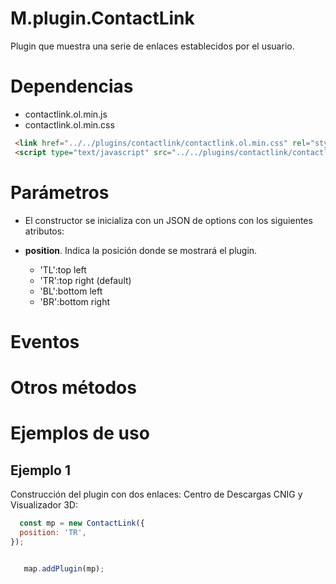 # M.plugin.ContactLink

Plugin que muestra una serie de enlaces establecidos por el usuario.

# Dependencias

- contactlink.ol.min.js
- contactlink.ol.min.css


```html
 <link href="../../plugins/contactlink/contactlink.ol.min.css" rel="stylesheet" />
 <script type="text/javascript" src="../../plugins/contactlink/contactlink.ol.min.js"></script>
```

# Parámetros

- El constructor se inicializa con un JSON de options con los siguientes atributos:

- **position**. Indica la posición donde se mostrará el plugin.
  - 'TL':top left
  - 'TR':top right (default)
  - 'BL':bottom left
  - 'BR':bottom right

# Eventos

# Otros métodos

# Ejemplos de uso

## Ejemplo 1
Construcción del plugin con dos enlaces: Centro de Descargas CNIG y Visualizador 3D:

```javascript
  const mp = new ContactLink({
  position: 'TR',  
});


   map.addPlugin(mp);
```